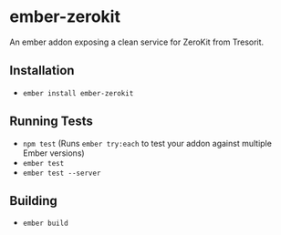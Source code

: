 # ember-zerokit

An ember addon exposing a clean service for ZeroKit from Tresorit.

## Installation

* `ember install ember-zerokit`

## Running Tests

* `npm test` (Runs `ember try:each` to test your addon against multiple Ember versions)
* `ember test`
* `ember test --server`

## Building

* `ember build`
